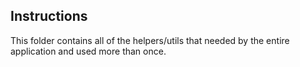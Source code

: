 ## Instructions

This folder contains all of the helpers/utils that needed by the entire application and used more than once.
